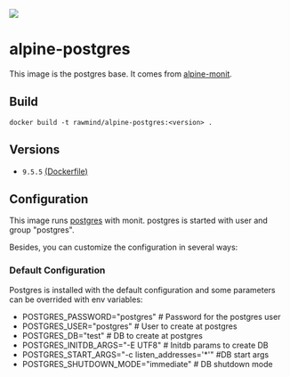 [![](https://images.microbadger.com/badges/image/rawmind/alpine-postgres.svg)](https://microbadger.com/images/rawmind/alpine-postgres "Get your own image badge on microbadger.com")

alpine-postgres
=============

This image is the postgres base. It comes from [alpine-monit][alpine-monit].

## Build

```
docker build -t rawmind/alpine-postgres:<version> .
```

## Versions

- `9.5.5` [(Dockerfile)](https://github.com/rawmind0/alpine-postgres/blob/9.5.5/Dockerfile)

## Configuration

This image runs [postgres][postgres] with monit. postgres is started with user and group "postgres".

Besides, you can customize the configuration in several ways:

### Default Configuration

Postgres is installed with the default configuration and some parameters can be overrided with env variables:

- POSTGRES_PASSWORD="postgres"		# Password for the postgres user
- POSTGRES_USER="postgres"			# User to create at postgres
- POSTGRES_DB="test"				# DB to create at postgres
- POSTGRES_INITDB_ARGS="-E UTF8"	# Initdb params to create DB
- POSTGRES_START_ARGS="-c listen_addresses='*'"	#DB start args
- POSTGRES_SHUTDOWN_MODE="immediate"			# DB shutdown mode


[alpine-monit]: https://github.com/rawmind0/alpine-monit/
[postgres]: https://www.postgresql.org
